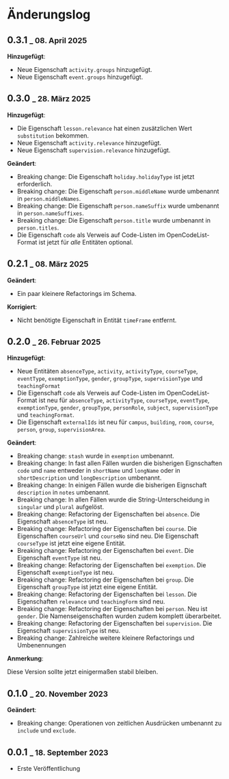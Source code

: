 # Änderungslog

## 0.3.1 <small>_ 08. April 2025</small>

**Hinzugefügt**:

+ Neue Eigenschaft `activity.groups` hinzugefügt.
+ Neue Eigenschaft `event.groups` hinzugefügt.

## 0.3.0 <small>_ 28. März 2025</small>

**Hinzugefügt**:

+ Die Eigenschaft `lesson.relevance` hat einen zusätzlichen Wert `substitution` bekommen.
+ Neue Eigenschaft `activity.relevance` hinzugefügt.
+ Neue Eigenschaft `supervision.relevance` hinzugefügt.

**Geändert**:

+ Breaking change: Die Eigenschaft `holiday.holidayType` ist jetzt erforderlich.
+ Breaking change: Die Eigenschaft `person.middleName` wurde umbenannt in `person.middleNames`.
+ Breaking change: Die Eigenschaft `person.nameSuffix` wurde umbenannt in `person.nameSuffixes`.
+ Breaking change: Die Eigenschaft `person.title` wurde umbenannt in `person.titles`.
+ Die Eigenschaft `code` als Verweis auf Code-Listen im OpenCodeList-Format ist jetzt für *alle* Entitäten optional. 

## 0.2.1 <small>_ 08. März 2025</small>

**Geändert**:

+ Ein paar kleinere Refactorings im Schema.

**Korrigiert**:

+ Nicht benötigte Eigenschaft in Entität `timeFrame` entfernt.

## 0.2.0 <small>_ 26. Februar 2025</small>

**Hinzugefügt**:

+ Neue Entitäten `absenceType`, `activity`, `activityType`, `courseType`, `eventType`, `exemptionType`, `gender`, `groupType`, `supervisionType` und `teachingFormat`
+ Die Eigenschaft `code` als Verweis auf Code-Listen im OpenCodeList-Format ist neu für `absenceType`, `activityType`, `courseType`, `eventType`, `exemptionType`, `gender`, `groupType`, `personRole`, `subject`, `supervisionType` und `teachingFormat`.
+ Die Eigenschaft `externalIds` ist neu für `campus`, `building`, `room`, `course`, `person`, `group`, `supervisionArea`.

**Geändert**:

+ Breaking change: `stash` wurde in `exemption` umbenannt. 
+ Breaking change: In fast allen Fällen wurden die bisherigen Eignschaften `code` und `name` entweder in `shortName` und `longName` oder in `shortDescription` und `longDescription` umbenannt.
+ Breaking change: In einigen Fällen wurde die bisherigen Eignschaft `description` in `notes` umbenannt.
+ Breaking change: In allen Fällen wurde die String-Unterscheidung in `singular` und `plural` aufgelöst.
+ Breaking change: Refactoring der Eigenschaften bei `absence`. Die Eigenschaft `absenceType` ist neu.
+ Breaking change: Refactoring der Eigenschaften bei `course`. Die Eigenschaften `courseUrl` und `courseNo` sind neu. Die Eigenschaft `courseType` ist jetzt eine eigene Entität.
+ Breaking change: Refactoring der Eigenschaften bei `event`. Die Eigenschaft `eventType` ist neu.
+ Breaking change: Refactoring der Eigenschaften bei `exemption`. Die Eigenschaft `exemptionType` ist neu.
+ Breaking change: Refactoring der Eigenschaften bei `group`. Die Eigenschaft `groupType` ist jetzt eine eigene Entität.
+ Breaking change: Refactoring der Eigenschaften bei `lesson`. Die Eigenschaften `relevance` und `teachingForm` sind neu.
+ Breaking change: Refactoring der Eigenschaften bei `person`. Neu ist `gender`. Die Namenseigenschaften wurden zudem komplett überarbeitet.
+ Breaking change: Refactoring der Eigenschaften bei `supervision`. Die Eigenschaft `supervisionType` ist neu.
+ Breaking change: Zahlreiche weitere kleinere Refactorings und Umbenennungen

**Anmerkung**:

Diese Version sollte jetzt einigermaßen stabil bleiben.

## 0.1.0 <small>_ 20. November 2023</small>

**Geändert**:

+ Breaking change: Operationen von zeitlichen Ausdrücken umbenannt zu `include` und `exclude`.

## 0.0.1 <small>_ 18. September 2023</small>

+ Erste Veröffentlichung